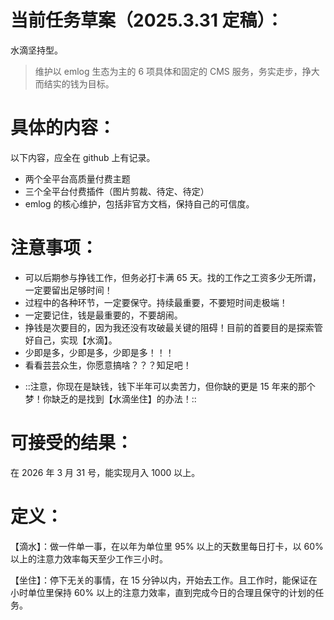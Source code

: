  # 当前任务草案（2025.3.31 定稿）：

水滴坚持型。

> 维护以 emlog 生态为主的 6 项具体和固定的 CMS 服务，务实走步，挣大而结实的钱为目标。

# 具体的内容：

以下内容，应全在 github 上有记录。

- 两个全平台高质量付费主题
- 三个全平台付费插件（图片剪裁、待定、待定）
- emlog 的核心维护，包括非官方文档，保持自己的可信度。

# 注意事项：

- 可以后期参与挣钱工作，但务必打卡满 65 天。找的工作之工资多少无所谓，一定要留出足够时间！
- 过程中的各种环节，一定要保守。持续最重要，不要短时间走极端！
- 一定要记住，钱是最重要的，不要胡闹。
- 挣钱是次要目的，因为我还没有攻破最关键的阻碍！目前的首要目的是探索管好自己，实现【水滴】。
- 少即是多，少即是多，少即是多！！！
- 看看芸芸众生，你愿意搞啥？？？知足吧！
* ::注意，你现在是缺钱，钱下半年可以卖苦力，但你缺的更是 15 年来的那个梦！你缺乏的是找到【水滴坐住】的办法！::

# 可接受的结果：

在 2026 年 3 月 31 号，能实现月入 1000 以上。

# 定义：

【滴水】：做一件单一事，在以年为单位里 95% 以上的天数里每日打卡，以 60% 以上的注意力效率每天至少工作三小时。

【坐住】：停下无关的事情，在 15 分钟以内，开始去工作。且工作时，能保证在小时单位里保持 60% 以上的注意力效率，直到完成今日的合理且保守的计划的任务。

